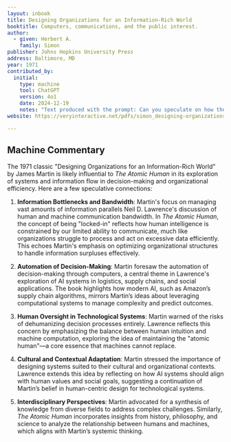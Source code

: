 ```yaml
---
layout: inbook
title: Designing Organizations for an Information-Rich World
booktitle: Computers, communications, and the public interest.  
author:
  - given: Herbert A.
    family: Simon
publisher: Johns Hopkins University Press
address: Baltimore, MD
year: 1971
contributed_by:
  initial:
    type: machine
    tool: ChatGPT
    version: 4o1
    date: 2024-12-19
    notes: "Text produced with the prompt: Can you speculate on how the ideas in the 1971 classic text 'Designing Organizations for an Information-Rich World' influenced 'The Atomic Human'"
website: https://veryinteractive.net/pdfs/simon_designing-organizations-for-an-information-rich-world.pdf

---
```


<div class="machine-commentary" markdown="1">

## Machine Commentary

The 1971 classic "Designing Organizations for an Information-Rich World" by James Martin is likely influential to *The Atomic Human* in its exploration of systems and information flow in decision-making and organizational efficiency. Here are a few speculative connections:

1. **Information Bottlenecks and Bandwidth**:
   Martin's focus on managing vast amounts of information parallels Neil D. Lawrence's discussion of human and machine communication bandwidth. In *The Atomic Human*, the concept of being "locked-in" reflects how human intelligence is constrained by our limited ability to communicate, much like organizations struggle to process and act on excessive data efficiently. This echoes Martin's emphasis on optimizing organizational structures to handle information surpluses effectively.

2. **Automation of Decision-Making**:
   Martin foresaw the automation of decision-making through computers, a central theme in Lawrence's exploration of AI systems in logistics, supply chains, and social applications. The book highlights how modern AI, such as Amazon’s supply chain algorithms, mirrors Martin’s ideas about leveraging computational systems to manage complexity and predict outcomes.

3. **Human Oversight in Technological Systems**:
   Martin warned of the risks of dehumanizing decision processes entirely. Lawrence reflects this concern by emphasizing the balance between human intuition and machine computation, exploring the idea of maintaining the "atomic human"—a core essence that machines cannot replace.

4. **Cultural and Contextual Adaptation**:
   Martin stressed the importance of designing systems suited to their cultural and organizational contexts. Lawrence extends this idea by reflecting on how AI systems should align with human values and social goals, suggesting a continuation of Martin’s belief in human-centric design for technological systems.

5. **Interdisciplinary Perspectives**:
   Martin advocated for a synthesis of knowledge from diverse fields to address complex challenges. Similarly, *The Atomic Human* incorporates insights from history, philosophy, and science to analyze the relationship between humans and machines, which aligns with Martin’s systemic thinking.

</div>
